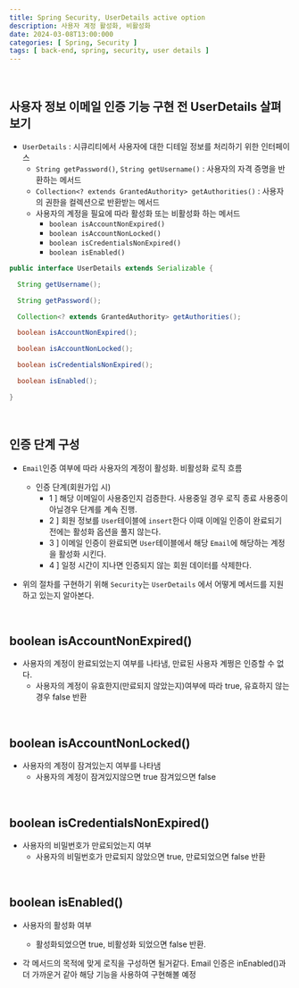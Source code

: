 ```yaml
---
title: Spring Security, UserDetails active option
description: 사용자 계정 활성화, 비활성화
date: 2024-03-08T13:00:000
categories: [ Spring, Security ]
tags: [ back-end, spring, security, user details ]
---
```


<br>

<h2> 사용자 정보 이메일 인증 기능 구현 전 UserDetails 살펴보기 </h2>

- ```UserDetails``` : 시큐리티에서 사용자에 대한 디테일 정보를 처리하기 위한 인터페이스
  - ```String getPassword()```, ```String getUsername()``` : 사용자의 자격 증명을 반환하는 메서드
  - ```Collection<? extends GrantedAuthority> getAuthorities()``` : 사용자의 권한을 컬렉션으로 반환받는 메서드
  - 사용자의 계정을 필요에 따라 활성화 또는 비활성화 하는 메서드
    - ```boolean isAccountNonExpired()```
    - ```boolean isAccountNonLocked()```
    - ```boolean isCredentialsNonExpired()```
    - ```boolean isEnabled()```

```java
public interface UserDetails extends Serializable {

  String getUsername();

  String getPassword();

  Collection<? extends GrantedAuthority> getAuthorities();

  boolean isAccountNonExpired();

  boolean isAccountNonLocked();

  boolean isCredentialsNonExpired();

  boolean isEnabled();

}
```

<br>

<h2> 인증 단계 구성 </h2>

- ```Email```인증 여부에 따라 사용자의 계정이 활성화. 비활성화 로직 흐름
  - 인증 단계(회원가입 시)
    - 1 ] 해당 이메일이 사용중인지 검증한다. 사용중일 경우 로직 종료 사용중이 아닐경우 단계를 계속 진행.
    - 2 ] 회원 정보를 ```User```테이블에 ```insert```한다 이때 이메일 인증이 완료되기 전에는 활성화 옵션을 풀지 않는다.
    - 3 ] 이메일 인증이 완료되면 ```User```테이블에서 해당 ```Email```에 해당하는 계정을 활성화 시킨다.
    - 4 ] 일정 시간이 지나면 인증되지 않는 회원 데이터를 삭제한다.

- 위의 절차를 구현하기 위해 ```Security```는 ```UserDetails``` 에서 어떻게 메서드를 지원하고 있는지 알아본다.

<br>

<h2> boolean isAccountNonExpired() </h2>

- 사용자의 계정이 완료되었는지 여부를 나타냄, 만료된 사용자 계쩡은 인증할 수 없다.
  - 사용자의 계정이 유효한지(만료되지 않았는지)여부에 따라 true, 유효하지 않는경우 false 반환

<br>

<h2> boolean isAccountNonLocked() </h2>

- 사용자의 계정이 잠겨있는지 여부를 나타냄
  - 사용자의 계정이 잠겨있지않으면 true 잠겨있으면 false

<br>

<h2> boolean isCredentialsNonExpired() </h2>

- 사용자의 비밀번호가 만료되었는지 여부
  - 사용자의 비밀번호가 만료되지 않았으면 true, 만료되었으면 false 반환

<br>

<h2> boolean isEnabled() </h2>

- 사용자의 활성화 여부
  - 활성화되었으면 true, 비활성화 되었으면 false 반환.


- 각 메서드의 목적에 맞게 로직을 구성하면 될거같다. Email 인증은 inEnabled()과 더 가까운거 같아 해당 기능을 사용하여 구현해볼 예정


